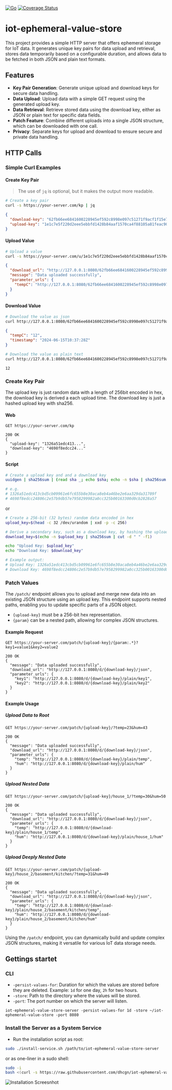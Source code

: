 [![Go](https://github.com/dhcgn/iot-ephemeral-value-store/actions/workflows/build_and_test.yml/badge.svg)](https://github.com/dhcgn/iot-ephemeral-value-store/actions/workflows/build_and_test.yml)
[![Coverage Status](https://coveralls.io/repos/github/dhcgn/iot-ephemeral-value-store/badge.svg?branch=main)](https://coveralls.io/github/dhcgn/iot-ephemeral-value-store?branch=main)

# iot-ephemeral-value-store

This project provides a simple HTTP server that offers ephemeral storage for IoT data. It generates unique key pairs for data upload and retrieval, stores data temporarily based on a configurable duration, and allows data to be fetched in both JSON and plain text formats.

## Features

- **Key Pair Generation**: Generate unique upload and download keys for secure data handling.
- **Data Upload**: Upload data with a simple GET request using the generated upload key.
- **Data Retrieval**: Retrieve stored data using the download key, either as JSON or plain text for specific data fields.
- **Patch Feature**: Combine different uploads into a single JSON structure, which can be downloaded with one call.
- **Privacy**: Separate keys for upload and download to ensure secure and private data handling.

## HTTP Calls

### Simple Curl Examples

#### Create Key Pair

> The use of `jq` is optional, but it makes the output more readable.	

```bash
# Create a key pair
curl -s https://your-server.com/kp | jq
```

```json
{
  "download-key": "62fb66ee6841600228945ef592c8998e097c51271f9acf1f15e72363451a7910",
  "upload-key": "1e1c7e5f220d2eee5ebbfd1428b84aaf1570ca4f88105a81feac901850b20a77"
}
```

#### Upload Value

```bash
# Upload a value
curl -s https://your-server.com/u/1e1c7e5f220d2eee5ebbfd1428b84aaf1570ca4f88105a81feac901850b20a77?tempC=12 | jq
```

```json
{
  "download_url": "http://127.0.0.1:8080/62fb66ee6841600228945ef592c8998e097c51271f9acf1f15e72363451a7910/json",
  "message": "Data uploaded successfully",
  "parameter_urls": {
    "tempC": "http://127.0.0.1:8080/62fb66ee6841600228945ef592c8998e097c51271f9acf1f15e72363451a7910/plain/tempC"
  }
}
```


#### Download Value

```bash
# Download the value as json
curl http://127.0.0.1:8080/62fb66ee6841600228945ef592c8998e097c51271f9acf1f15e72363451a7910/json | jq
```

```json
{
  "tempC": "12",
  "timestamp": "2024-06-15T10:37:28Z"
}
```

```bash
# Download the value as plain text
curl http://127.0.0.1:8080/62fb66ee6841600228945ef592c8998e097c51271f9acf1f15e72363451a7910/plain/tempC
```

```plain
12
```

### Create Key Pair

The upload key is just random data with a length of 256bit encoded in hex, the download key is derived a each upload time. The download key is just a hashed upload key with sha256.

#### Web

```http
GET https://your-server.com/kp

200 OK
{
  "upload-key": "1326a51edc413...",
  "download-key": "4698f8edcc24..."
}
```

#### Script

```bash
# Create a upload key and and a download key
uuidgen | sha256sum | (read sha _; echo $sha; echo -n $sha | sha256sum | cut -d " " -f1)

# e.g.
# 1326a51edc413cbd5cb09961e6fc655b8e30aca8eb4a46be2e6aa329da31709f
# 4698f8edcc24806c2e57b9db57e7958299982a0cc325b00163300d0cb2828a57
```

or

```bash
# Create a 256-bit (32 bytes) random data encoded in hex
upload_key=$(head -c 32 /dev/urandom | xxd -p -c 256)

# Derive a secondary key, such as a download key, by hashing the upload key using sha256sum
download_key=$(echo -n $upload_key | sha256sum | cut -d " " -f1)

echo "Upload Key: $upload_key"
echo "Download Key: $download_key"

# Example output:
# Upload Key: 1326a51edc413cbd5cb09961e6fc655b8e30aca8eb4a46be2e6aa329da31709f
# Download Key: 4698f8edcc24806c2e57b9db57e7958299982a0cc325b00163300d0cb2828a57
```

### Patch Values

The `/patch/` endpoint allows you to upload and merge new data into an existing JSON structure using an upload key. This endpoint supports nested paths, enabling you to update specific parts of a JSON object.

- `{upload-key}` must be a 256-bit hex representation.
- `{param}` can be a nested path, allowing for complex JSON structures.

#### Example Request

```http
GET https://your-server.com/patch/{upload-key}/{param:.*}?key1=value1&key2=value2

200 OK
{
  "message": "Data uploaded successfully",
  "download_url": "http://127.0.0.1:8080/d/{download-key}/json",
  "parameter_urls": {
    "key1": "http://127.0.0.1:8080/d/{download-key}/plain/key1",
    "key2": "http://127.0.0.1:8080/d/{download-key}/plain/key2"
  }
}
```

#### Example Usage

##### Upload Data to Root

```http
GET https://your-server.com/patch/{upload-key}/?temp=23&hum=43

200 OK
{
  "message": "Data uploaded successfully",
  "download_url": "http://127.0.0.1:8080/d/{download-key}/json",
  "parameter_urls": {
    "temp": "http://127.0.0.1:8080/d/{download-key}/plain/temp",
    "hum": "http://127.0.0.1:8080/d/{download-key}/plain/hum"
  }
}
```

##### Upload Nested Data

```http
GET https://your-server.com/patch/{upload-key}/house_1/?temp=30&hum=50

200 OK
{
  "message": "Data uploaded successfully",
  "download_url": "http://127.0.0.1:8080/d/{download-key}/json",
  "parameter_urls": {
    "temp": "http://127.0.0.1:8080/d/{download-key}/plain/house_1/temp",
    "hum": "http://127.0.0.1:8080/d/{download-key}/plain/house_1/hum"
  }
}
```

##### Upload Deeply Nested Data

```http
GET https://your-server.com/patch/{upload-key}/house_2/basement/kitchen/?temp=31&hum=49

200 OK
{
  "message": "Data uploaded successfully",
  "download_url": "http://127.0.0.1:8080/d/{download-key}/json",
  "parameter_urls": {
    "temp": "http://127.0.0.1:8080/d/{download-key}/plain/house_2/basement/kitchen/temp",
    "hum": "http://127.0.0.1:8080/d/{download-key}/plain/house_2/basement/kitchen/hum"
  }
}
```

Using the `/patch/` endpoint, you can dynamically build and update complex JSON structures, making it versatile for various IoT data storage needs.

## Gettings startet

### CLI

- `-persist-values-for`: Duration for which the values are stored before they are deleted. Example: `1d` for one day, `2h` for two hours.
- `-store`: Path to the directory where the values will be stored.
- `-port`: The port number on which the server will listen.

```
iot-ephemeral-value-store-server -persist-values-for 1d -store ~/iot-ephemeral-value-store -port 8080
```

### Install the Server as a System Service

- Run the installation script as root:
```bash
sudo ./install-service.sh /path/to/iot-ephemeral-value-store-server
```

or as one-liner in a sudo shell:

```bash
sudo -i
bash <(curl -s https://raw.githubusercontent.com/dhcgn/iot-ephemeral-value-store/main/install/download-and-install.sh)
```

![Installation Screesnhot](readme.md-assets\WindowsTerminal_OcSA89D3Ab.png)